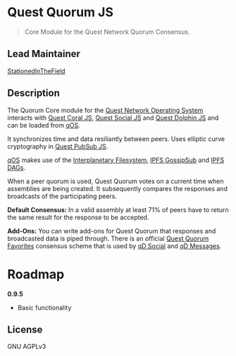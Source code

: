 # Quest Quorum JS
> Core Module for the Quest Network Quorum Consensus.

## Lead Maintainer

[StationedInTheField](https://github.com/StationedInTheField)

## Description

The Quorum Core module for the [Quest Network Operating System](https://github.com/QuestNetwork/quest-os-js) interacts with [Quest Coral JS](https://github.com/QuestNetwork/quest-coral-js), [Quest Social JS](https://github.com/QuestNetwork/quest-social-js) and [Quest Dolphin JS](https://github.com/QuestNetwork/quest-dolphin-js) and can be loaded from [qOS](https://github.com/QuestNetwork/quest-os-js).

It synchronizes time and data resiliantly between peers. Uses elliptic curve cryptography in [Quest PubSub JS](https://github.com/QuestNetwork/quest-pubsub-js).

[qOS](https://github.com/QuestNetwork/quest-os-js) makes use of the [Interplanetary Filesystem](https://ipfs.io), [IPFS GossipSub](https://blog.ipfs.io/2020-05-20-gossipsub-v1.1/) and [IPFS DAGs](https://docs.ipfs.io/concepts/merkle-dag/).

When a peer quorum is used, Quest Quorum votes on a current time when assemblies are being created. It subsequently compares the responses and broadcasts of the participating peers.

**Default Consensus:**
In a valid assembly at least 71% of peers have to return the same result for the response to be accepted.

**Add-Ons:**
You can write add-ons for Quest Quorum that responses and broadcasted data is piped through. There is an official [Quest Quorum Favorites](https://github.com/QuestNetwork/quest-quorum-fav-js) consensus scheme that is used by [qD Social](https://github.com/QuestNetwork/qd-social-ts) and [qD Messages](https://github.com/QuestNetwork/qd-messages-ts).

# Roadmap

**0.9.5**
- Basic functionality

## License

GNU AGPLv3
